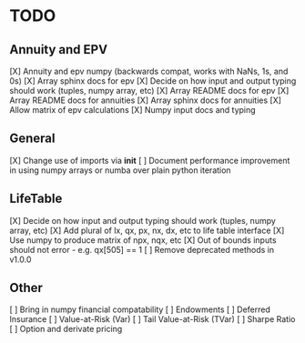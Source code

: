 # TODO

## Annuity and EPV

[X] Annuity and epv numpy (backwards compat, works with NaNs, 1s, and 0s)
[X] Array sphinx docs for epv
[X] Decide on how input and output typing should work (tuples, numpy array, etc)
[X] Array README docs for epv
[X] Array README docs for annuities
[X] Array sphinx docs for annuities
[X] Allow matrix of epv calculations
[X] Numpy input docs and typing

## General

[X] Change use of imports via __init__
[ ] Document performance improvement in using numpy arrays or numba over plain python iteration

## LifeTable

[X] Decide on how input and output typing should work (tuples, numpy array, etc)
[X] Add plural of lx, qx, px, nx, dx, etc to life table interface
[X] Use numpy to produce matrix of npx, nqx, etc
[X] Out of bounds inputs should not error - e.g. qx[505] == 1
[ ] Remove deprecated methods in v1.0.0

## Other

[ ] Bring in numpy financial compatability
[ ] Endowments
[ ] Deferred Insurance
[ ] Value-at-Risk (Var)
[ ] Tail Value-at-Risk (TVar)
[ ] Sharpe Ratio
[ ] Option and derivate pricing
